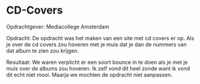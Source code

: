 # CD-Covers

Opdrachtgever: Mediacollege Amsterdam

Opdracht: De opdracht was het maken van een site met cd covers er op.
Als je over de cd covers zou hoveren met je muis dat je dan de nummers van dat album te zien zou krijgen.

Resultaat: We waren verplicht er een soort bounce in te doen als je met je muis over de albums zou hoveren.
Ik zelf vond dit heel zonde want ik vond dit echt niet mooi.
Maarja we mochten de opdracht niet aanpassen.
